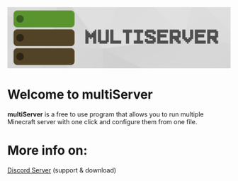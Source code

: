 ![multiServer](assets/github.png)

# Welcome to multiServer
**multiServer**  is a free to use program that allows you to run multiple Minecraft server with one click and configure them from one file.
# More info on:
[Discord Server](https://discord.gg/MfdFmCCqm6) (support & download)
